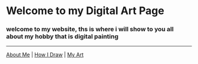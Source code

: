 # Welcome to my Digital Art Page
### welcome to my website, ths is where i will show to you all about my hobby that is digital painting
---
[About Me](about_me.md) | [How I Draw](HowIDraw.md) | [My Art](MyArt.md)
